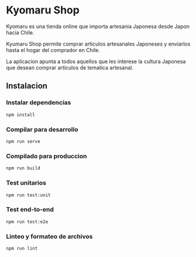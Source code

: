 # Kyomaru Shop

Kyomaru es una tienda online que importa artesania Japonesa desde Japon hacia Chile.

Kyumaru Shop permite comprar articulos artesanales Japoneses y enviarlos hasta el hogar del comprador en Chile.

La aplicacion apunta a todos aquellos que les interese la cultura Japonesa que desean comprar articulos de tematica artesanal.


## Instalacion

### Instalar dependencias
```
npm install
```

### Compilar para desarrollo
```
npm run serve
```

### Compilado para produccion
```
npm run build
```

### Test unitarios
```
npm run test:unit
```

### Test end-to-end 
```
npm run test:e2e
```

### Linteo y formateo de archivos
```
npm run lint
```